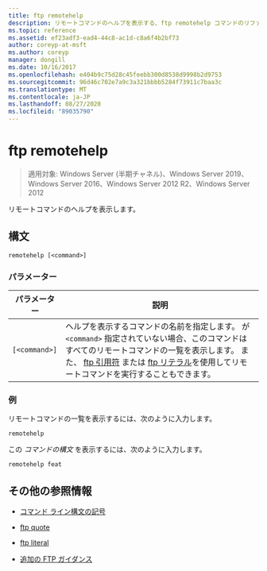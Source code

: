 ```yaml
---
title: ftp remotehelp
description: リモートコマンドのヘルプを表示する、ftp remotehelp コマンドのリファレンス記事です。
ms.topic: reference
ms.assetid: ef23adf3-ead4-44c8-ac1d-c8a6f4b2bf73
author: coreyp-at-msft
ms.author: coreyp
manager: dongill
ms.date: 10/16/2017
ms.openlocfilehash: e404b9c75d28c45feebb300d8538d9998b2d9753
ms.sourcegitcommit: 96d46c702e7a9c3a321bbbb5284f73911c7baa3c
ms.translationtype: MT
ms.contentlocale: ja-JP
ms.lasthandoff: 08/27/2020
ms.locfileid: "89035790"
---
```

# <a name="ftp-remotehelp"></a>ftp remotehelp

> 適用対象: Windows Server (半期チャネル)、Windows Server 2019、Windows Server 2016、Windows Server 2012 R2、Windows Server 2012

リモートコマンドのヘルプを表示します。

## <a name="syntax"></a>構文

```
remotehelp [<command>]
```

### <a name="parameters"></a>パラメーター

| パラメーター | 説明 |
| ------- | -------- |
| `[<command>]` | ヘルプを表示するコマンドの名前を指定します。 が `<command>` 指定されていない場合、このコマンドはすべてのリモートコマンドの一覧を表示します。 また、 [ftp 引用符](ftp-quote.md) または [ftp リテラル](ftp-literal_1.md)を使用してリモートコマンドを実行することもできます。 |

### <a name="examples"></a>例

リモートコマンドの一覧を表示するには、次のように入力します。

```
remotehelp
```

この *コマンドの構文* を表示するには、次のように入力します。

```
remotehelp feat
```

## <a name="additional-references"></a>その他の参照情報

- [コマンド ライン構文の記号](command-line-syntax-key.md)

- [ftp quote](ftp-quote.md)

- [ftp literal](ftp-literal_1.md)

- [追加の FTP ガイダンス](/previous-versions/orphan-topics/ws.10/cc756013(v=ws.10))
